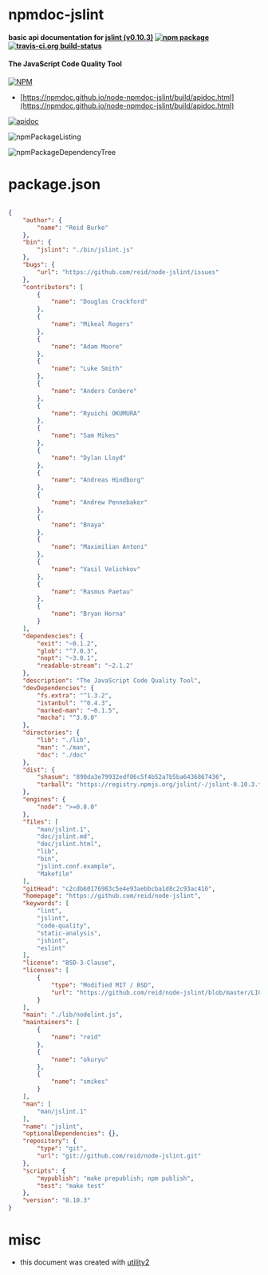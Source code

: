 # npmdoc-jslint

#### basic api documentation for  [jslint (v0.10.3)](https://github.com/reid/node-jslint)  [![npm package](https://img.shields.io/npm/v/npmdoc-jslint.svg?style=flat-square)](https://www.npmjs.org/package/npmdoc-jslint) [![travis-ci.org build-status](https://api.travis-ci.org/npmdoc/node-npmdoc-jslint.svg)](https://travis-ci.org/npmdoc/node-npmdoc-jslint)

#### The JavaScript Code Quality Tool

[![NPM](https://nodei.co/npm/jslint.png?downloads=true&downloadRank=true&stars=true)](https://www.npmjs.com/package/jslint)

- [https://npmdoc.github.io/node-npmdoc-jslint/build/apidoc.html](https://npmdoc.github.io/node-npmdoc-jslint/build/apidoc.html)

[![apidoc](https://npmdoc.github.io/node-npmdoc-jslint/build/screenCapture.buildCi.browser.%252Ftmp%252Fbuild%252Fapidoc.html.png)](https://npmdoc.github.io/node-npmdoc-jslint/build/apidoc.html)

![npmPackageListing](https://npmdoc.github.io/node-npmdoc-jslint/build/screenCapture.npmPackageListing.svg)

![npmPackageDependencyTree](https://npmdoc.github.io/node-npmdoc-jslint/build/screenCapture.npmPackageDependencyTree.svg)



# package.json

```json

{
    "author": {
        "name": "Reid Burke"
    },
    "bin": {
        "jslint": "./bin/jslint.js"
    },
    "bugs": {
        "url": "https://github.com/reid/node-jslint/issues"
    },
    "contributors": [
        {
            "name": "Douglas Crockford"
        },
        {
            "name": "Mikeal Rogers"
        },
        {
            "name": "Adam Moore"
        },
        {
            "name": "Luke Smith"
        },
        {
            "name": "Anders Conbere"
        },
        {
            "name": "Ryuichi OKUMURA"
        },
        {
            "name": "Sam Mikes"
        },
        {
            "name": "Dylan Lloyd"
        },
        {
            "name": "Andreas Hindborg"
        },
        {
            "name": "Andrew Pennebaker"
        },
        {
            "name": "Bnaya"
        },
        {
            "name": "Maximilian Antoni"
        },
        {
            "name": "Vasil Velichkov"
        },
        {
            "name": "Rasmus Paetau"
        },
        {
            "name": "Bryan Horna"
        }
    ],
    "dependencies": {
        "exit": "~0.1.2",
        "glob": "^7.0.3",
        "nopt": "~3.0.1",
        "readable-stream": "~2.1.2"
    },
    "description": "The JavaScript Code Quality Tool",
    "devDependencies": {
        "fs.extra": "^1.3.2",
        "istanbul": "^0.4.3",
        "marked-man": "~0.1.5",
        "mocha": "^3.0.0"
    },
    "directories": {
        "lib": "./lib",
        "man": "./man",
        "doc": "./doc"
    },
    "dist": {
        "shasum": "890da3e79932edf06c5f4b52a7b5ba6436867436",
        "tarball": "https://registry.npmjs.org/jslint/-/jslint-0.10.3.tgz"
    },
    "engines": {
        "node": ">=0.8.0"
    },
    "files": [
        "man/jslint.1",
        "doc/jslint.md",
        "doc/jslint.html",
        "lib",
        "bin",
        "jslint.conf.example",
        "Makefile"
    ],
    "gitHead": "c2cdb60176983c5e4e93aebbcba1d8c2c93ac416",
    "homepage": "https://github.com/reid/node-jslint",
    "keywords": [
        "lint",
        "jslint",
        "code-quality",
        "static-analysis",
        "jshint",
        "eslint"
    ],
    "license": "BSD-3-Clause",
    "licenses": [
        {
            "type": "Modified MIT / BSD",
            "url": "https://github.com/reid/node-jslint/blob/master/LICENSE"
        }
    ],
    "main": "./lib/nodelint.js",
    "maintainers": [
        {
            "name": "reid"
        },
        {
            "name": "okuryu"
        },
        {
            "name": "smikes"
        }
    ],
    "man": [
        "man/jslint.1"
    ],
    "name": "jslint",
    "optionalDependencies": {},
    "repository": {
        "type": "git",
        "url": "git://github.com/reid/node-jslint.git"
    },
    "scripts": {
        "mypublish": "make prepublish; npm publish",
        "test": "make test"
    },
    "version": "0.10.3"
}
```



# misc
- this document was created with [utility2](https://github.com/kaizhu256/node-utility2)
